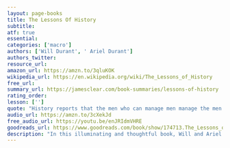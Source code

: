 ```yaml
---
layout: page-books
title: The Lessons Of History
subtitle: 
atf: true
essential: 
categories: ['macro']
authors: ['Will Durant', ' Ariel Durant']
authors_twitter: 
resource_url: 
amazon_url: https://amzn.to/3qluKOK
wikipedia_url: https://en.wikipedia.org/wiki/The_Lessons_of_History
free_url: 
summary_url: https://jamesclear.com/book-summaries/lessons-of-history
rating_order: 
lesson: ['']
quote: "History reports that the men who can manage men manage the men who can manage only things, and the men who can manage money manage all."
audio_url: https://amzn.to/3cXekJd
free_audio_url: https://youtu.be/enJRIdmVHRE
goodreads_url: https://www.goodreads.com/book/show/174713.The_Lessons_of_History
description: "In this illuminating and thoughtful book, Will and Ariel Durant have succeeded in distilling for the reader the accumulated store of knowledge and experience from their four decades of work on the ten monumental volumes of The Story of Civilization. The result is a survey of human history, full of dazzling insights into the nature of human experience, the evolution of civilization, the culture of man. With the completion of their life's work they look back and ask what history has to say about the nature, the conduct and the prospects of man, seeking in the great lives, the great ideas, the great events of the past for the meaning of man's long journey through war, conquest and creation - and for the great themes that can help us to understand our own era."
---
```

